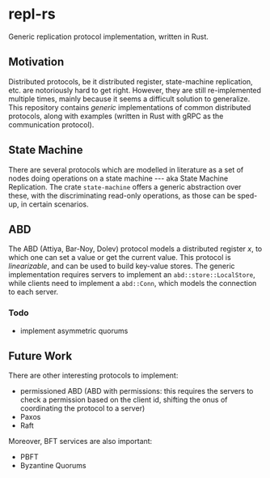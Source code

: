 # repl-rs

Generic replication protocol implementation, written in Rust.

## Motivation

Distributed protocols, be it distributed register, state-machine replication, etc. are notoriously hard to get right. However, they are still re-implemented multiple times, mainly because it seems a difficult solution to generalize. This repository contains _generic_ implementations of
common distributed protocols, along with examples (written in Rust with gRPC as the communication protocol).

## State Machine

There are several protocols which are modelled in literature as a set of nodes doing operations on a state machine --- aka State Machine Replication. The crate `state-machine` offers a generic abstraction over these, with the discriminating read-only operations, as those can be sped-up, in certain scenarios.

## ABD

The ABD (Attiya, Bar-Noy, Dolev) protocol models a distributed register _x_, to which one can set a value or get the current value. This protocol is _linearizable_, and can be used to build key-value stores.
The generic implementation requires servers to implement an `abd::store::LocalStore`, while clients need to implement a `abd::Conn`, which models the connection to each server.


### Todo

 - implement asymmetric quorums

## Future Work

There are other interesting protocols to implement:
 - permissioned ABD (ABD with permissions: this requires the servers to check a permission based on the client id, shifting the onus of coordinating the protocol to a server)
 - Paxos
 - Raft

Moreover, BFT services are also important:
 - PBFT
 - Byzantine Quorums
